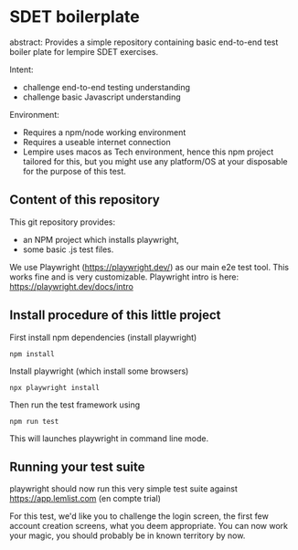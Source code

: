 # SDET boilerplate

abstract: Provides a simple repository containing basic end-to-end test boiler plate for lempire SDET exercises.

Intent:

- challenge end-to-end testing understanding
- challenge basic Javascript understanding

Environment:

- Requires a npm/node working environment
- Requires a useable internet connection
- Lempire uses macos as Tech environment, hence this npm project tailored for this, but you might use any platform/OS at your disposable for the purpose of this test.

## Content of this repository

This git repository provides:

- an NPM project which installs playwright,
- some basic .js test files.

We use Playwright (https://playwright.dev/) as our main e2e test tool. This works fine and is very customizable.
Playwright intro is here: https://playwright.dev/docs/intro

## Install procedure of this little project

First install npm dependencies (install playwright)

`npm install`

Install playwright (which install some browsers)

`npx playwright install`

Then run the test framework using

`npm run test`

This will launches playwright in command line mode.

## Running your test suite

playwright should now run this very simple test suite against https://app.lemlist.com (en compte trial)

For this test, we'd like you to challenge the login screen, the first few account creation screens, what you deem appropriate. You can now work your magic, you should probably be in known territory by now.
